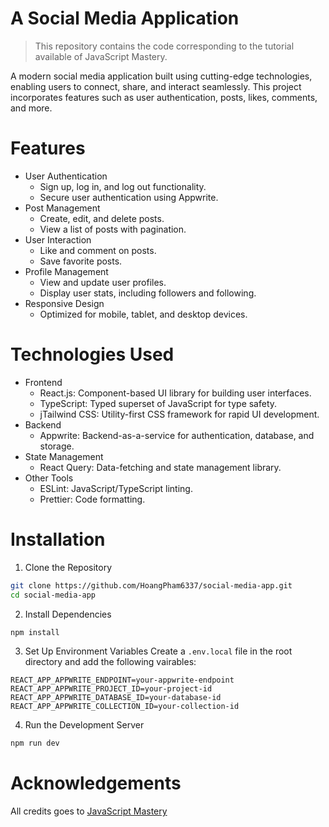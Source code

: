 # A Social Media Application
> This repository contains the code corresponding to the tutorial available of JavaScript Mastery.

A modern social media application built using cutting-edge technologies, enabling users to connect, share, and interact seamlessly. This project incorporates features such as user authentication, posts, likes, comments, and more.

# Features
- User Authentication
  - Sign up, log in, and log out functionality.
  - Secure user authentication using Appwrite.
- Post Management
  - Create, edit, and delete posts.
  - View a list of posts with pagination.
- User Interaction
  - Like and comment on posts.
  - Save favorite posts.
- Profile Management
  - View and update user profiles.
  - Display user stats, including followers and following.
- Responsive Design
  - Optimized for mobile, tablet, and desktop devices.

# Technologies Used
- Frontend
  - React.js: Component-based UI library for building user interfaces.
  - TypeScript: Typed superset of JavaScript for type safety.
  - jTailwind CSS: Utility-first CSS framework for rapid UI development.
- Backend
  - Appwrite: Backend-as-a-service for authentication, database, and storage.
- State Management
  - React Query: Data-fetching and state management library.
- Other Tools
  - ESLint: JavaScript/TypeScript linting.
  - Prettier: Code formatting.

# Installation
1. Clone the Repository
```bash
git clone https://github.com/HoangPham6337/social-media-app.git
cd social-media-app
```
2. Install Dependencies
```bash
npm install
```
3. Set Up Environment Variables
Create a `.env.local` file in the root directory and add the following vairables:

```.env
REACT_APP_APPWRITE_ENDPOINT=your-appwrite-endpoint
REACT_APP_APPWRITE_PROJECT_ID=your-project-id
REACT_APP_APPWRITE_DATABASE_ID=your-database-id
REACT_APP_APPWRITE_COLLECTION_ID=your-collection-id
```

4. Run the Development Server
```bash
npm run dev
```
# Acknowledgements
All credits goes to [JavaScript Mastery](https://www.youtube.com/@javascriptmastery)
